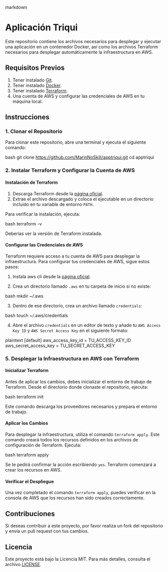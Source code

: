 markdown
# Aplicación Triqui

Este repositorio contiene los archivos necesarios para desplegar y ejecutar una aplicación en un contenedor Docker, así como los archivos Terraform necesarios para desplegar automáticamente la infraestructura en AWS.

## Requisitos Previos

1. Tener instalado [Git](https://git-scm.com/).
2. Tener instalado [Docker](https://www.docker.com/get-started).
3. Tener instalado [Terraform](https://www.terraform.io/downloads).
4. Una cuenta de AWS y configurar las credenciales de AWS en tu máquina local.

## Instrucciones

### 1. Clonar el Repositorio

Para clonar este repositorio, abre una terminal y ejecuta el siguiente comando:

bash
git clone https://github.com/MarinNoSkill/apptriqui.git
cd apptriqui


### 2. Instalar Terraform y Configurar la Cuenta de AWS

#### Instalación de Terraform

1. Descarga Terraform desde la [página oficial](https://www.terraform.io/downloads).
2. Extrae el archivo descargado y coloca el ejecutable en un directorio incluido en tu variable de entorno `PATH`.

Para verificar la instalación, ejecuta:

bash
terraform -v


Deberías ver la versión de Terraform instalada.

#### Configurar las Credenciales de AWS

Terraform requiere acceso a tu cuenta de AWS para desplegar la infraestructura. Para configurar tus credenciales de AWS, sigue estos pasos:

1. Instala aws cli desde la [página oficial](https://docs.aws.amazon.com/cli/latest/userguide/getting-started-install.html).

2. Crea un directorio llamado `.aws` en tu carpeta de inicio si no existe:

bash
mkdir ~/.aws


3. Dentro de ese directorio, crea un archivo llamado `credentials`:

bash
touch ~/.aws/credentials


4. Abre el archivo `credentials` en un editor de texto y añade tu `AWS Access Key ID` y `AWS Secret Access Key` en el siguiente formato:

plaintext
[default]
aws_access_key_id = TU_ACCESS_KEY_ID
aws_secret_access_key = TU_SECRET_ACCESS_KEY


### 5. Desplegar la Infraestructura en AWS con Terraform

#### Inicializar Terraform

Antes de aplicar los cambios, debes inicializar el entorno de trabajo de Terraform. Desde el directorio donde clonaste el repositorio, ejecuta:

bash
terraform init


Este comando descarga los proveedores necesarios y prepara el entorno de trabajo.

#### Aplicar los Cambios

Para desplegar la infraestructura, utiliza el comando `terraform apply`. Este comando creará todos los recursos definidos en los archivos de configuración de Terraform. Ejecuta:

bash
terraform apply


Se te pedirá confirmar la acción escribiendo `yes`. Terraform comenzará a crear los recursos en AWS.

#### Verificar el Despliegue

Una vez completado el comando `terraform apply`, puedes verificar en la consola de AWS que los recursos han sido creados correctamente.

## Contribuciones

Si deseas contribuir a este proyecto, por favor realiza un fork del repositorio y envía un pull request con tus cambios.

## Licencia

Este proyecto está bajo la Licencia MIT. Para más detalles, consulta el archivo [LICENSE](LICENSE).
